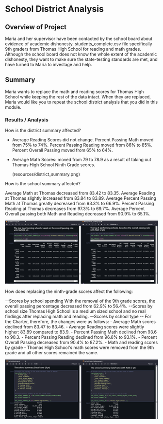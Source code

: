 # School District Analysis
## Overview of Project

Maria and her supervisor have been contacted by the school board about evidence of academic dishonesty. students_complete.csv file  specifically 9th graders from Thomas High School for reading and math grades.  Although the school board does not know the whole extent of the academic dishonesty, they want to make sure the state-testing standards are met, and have turned to Maria to investage and help.

## Summary

Maria wants to replace the math and reading scores for Thomas High School while keeping the rest of the data intact. When they are replaced, Maria would like you to repeat the school district analysis that you did in this module.   

### Results / Analysis
How is the district summary affected?

 - Average Reading Scores did not change.
Percent Passing Math moved from 75% to 74%.
Percent Passing Reading moved from 86% to 85%.
Percent Overall Passing moved from 65% to 64%.
 - Average Math Scores: moved from 79 to 78.9 as a result of taking out Thomas High School Ninth Grade scores.
   
   (resources/district_summary.png)

How is the school summary affected?

Average Math at Thomas decreased from 83.42 to 83.35.
Average Reading at Thomas slightly increased from 83.84 to 83.89.
Average Percent Passing Math at Thomas greatly decreased from 93.3% to 66.9%.
Percent Passing Reading at Thomas decreases from 97.3% to 69.7%.
Average Percent Overall passing both Math and Reading decreased from 90.9% to 65.1%.

![Top Summary](resources/top_summary.png)

How does replacing the ninth-grade scores affect the following:

--Scores by school spending
With the removal of the 9th grade scores, the overall passing percentage decreased from 62.9% to 56.4%.
--Scores by school size
Thomas High School is a medium sized school and no real findings after replacing math and reading. 
--Scores by school type
-- For the Charter, therefore, the changes were as follows:
            - Average Math scores declined from 83.47 to 83.46.
            - Average Reading scores were slightly higher: 83.89 compared to 83.9.
            - Percent Passing Math declined from 93.6 to 90.3.
            - Percent  Passing Reading declined from 96.6% to 93.1%.
            - Percent  Overall Passing decreased from 90.4% to 87.2%.
     - Math and reading scores by grade
        - Thomas High School's math scores were removed from the 9th grade and all other scores remained the same.           


![School Summary](resources/school_summary.png)



